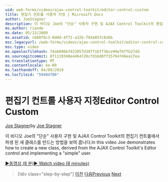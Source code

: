 ```yaml
---
uid: web-forms/videos/ajax-control-toolkit/editor-control-custom
title: 편집기 컨트롤 사용자 지정 | Microsoft Docs
author: JoeStagner
description: 이 비디오 Joe의 "단순" 사용자 구현 및 AJAX Control Toolkit의 편집기 컨트롤에서 파생 된 새 클래스를 만드는 방법을 보여 줍니다.
ms.author: riande
ms.date: 05/13/2009
ms.assetid: c688f8c3-0d0d-4ff2-a32b-f93e05fc826b
msc.legacyurl: /web-forms/videos/ajax-control-toolkit/editor-control-custom
msc.type: video
ms.openlocfilehash: 74ab096bf422057d397f1bff36ce99e7bffb27dd
ms.sourcegitcommit: 0f1119340e4464720cfd16d0ff15764746ea1fea
ms.translationtype: MT
ms.contentlocale: ko-KR
ms.lasthandoff: 04/09/2019
ms.locfileid: "59404706"
---
```

# <a name="editor-control-custom"></a><span data-ttu-id="2ff34-103">편집기 컨트롤 사용자 지정</span><span class="sxs-lookup"><span data-stu-id="2ff34-103">Editor Control Custom</span></span>

<span data-ttu-id="2ff34-104">[Joe Stagner](https://github.com/JoeStagner)</span><span class="sxs-lookup"><span data-stu-id="2ff34-104">by [Joe Stagner](https://github.com/JoeStagner)</span></span>

<span data-ttu-id="2ff34-105">이 비디오 Joe의 "단순" 사용자 구현 및 AJAX Control Toolkit의 편집기 컨트롤에서 파생 된 새 클래스를 만드는 방법을 보여 줍니다.</span><span class="sxs-lookup"><span data-stu-id="2ff34-105">In this video Joe demonstrates how to create a new class, derived from the AJAX Control Toolkit's Editor control and implementing a "simple" user.</span></span>

[<span data-ttu-id="2ff34-106">&#9654;동영상 (8 분)</span><span class="sxs-lookup"><span data-stu-id="2ff34-106">&#9654; Watch video (8 minutes)</span></span>](https://channel9.msdn.com/Blogs/ASP-NET-Site-Videos/editor-control-custom)

> [!div class="step-by-step"]
> <span data-ttu-id="2ff34-107">[이전](editor-control.md)
> [다음](create-a-new-custom-extender.md)</span><span class="sxs-lookup"><span data-stu-id="2ff34-107">[Previous](editor-control.md)
[Next](create-a-new-custom-extender.md)</span></span>
